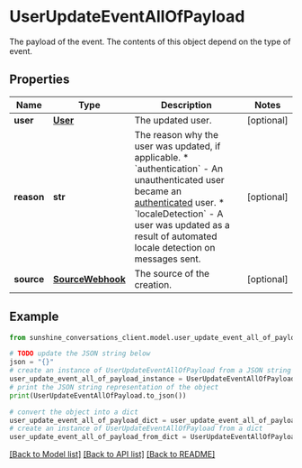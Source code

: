 # UserUpdateEventAllOfPayload

The payload of the event. The contents of this object depend on the type of event.

## Properties

Name | Type | Description | Notes
------------ | ------------- | ------------- | -------------
**user** | [**User**](User.md) | The updated user. | [optional] 
**reason** | **str** | The reason why the user was updated, if applicable. * &#x60;authentication&#x60; - An unauthenticated user became an [authenticated](https://developer.zendesk.com/documentation/conversations/messaging-platform/users/intro-to-users/) user. * &#x60;localeDetection&#x60; - A user was updated as a result of automated locale detection on messages sent.  | [optional] 
**source** | [**SourceWebhook**](SourceWebhook.md) | The source of the creation. | [optional] 

## Example

```python
from sunshine_conversations_client.model.user_update_event_all_of_payload import UserUpdateEventAllOfPayload

# TODO update the JSON string below
json = "{}"
# create an instance of UserUpdateEventAllOfPayload from a JSON string
user_update_event_all_of_payload_instance = UserUpdateEventAllOfPayload.from_json(json)
# print the JSON string representation of the object
print(UserUpdateEventAllOfPayload.to_json())

# convert the object into a dict
user_update_event_all_of_payload_dict = user_update_event_all_of_payload_instance.to_dict()
# create an instance of UserUpdateEventAllOfPayload from a dict
user_update_event_all_of_payload_from_dict = UserUpdateEventAllOfPayload.from_dict(user_update_event_all_of_payload_dict)
```
[[Back to Model list]](../README.md#documentation-for-models) [[Back to API list]](../README.md#documentation-for-api-endpoints) [[Back to README]](../README.md)


